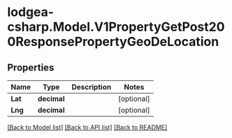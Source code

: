 
# lodgea-csharp.Model.V1PropertyGetPost200ResponsePropertyGeoDeLocation

## Properties

Name | Type | Description | Notes
------------ | ------------- | ------------- | -------------
**Lat** | **decimal** |  | [optional] 
**Lng** | **decimal** |  | [optional] 

[[Back to Model list]](../README.md#documentation-for-models)
[[Back to API list]](../README.md#documentation-for-api-endpoints)
[[Back to README]](../README.md)


